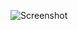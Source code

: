 ![Screenshot](https://raw.githubusercontent.com/Cryakl/Ultimate-RAT-Collection/refs/heads/main/LimitlessNetRAT/Screenshot.png)

